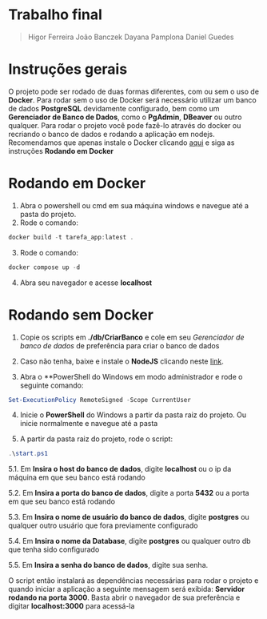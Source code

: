 # Trabalho final

> Higor Ferreira
    João Banczek
    Dayana Pamplona
    Daniel Guedes

# Instruções gerais

O projeto pode ser rodado de duas formas diferentes, com ou sem o uso de **Docker**.
Para rodar sem o uso de Docker será necessário utilizar um banco de dados **PostgreSQL**
devidamente configurado, bem como um **Gerenciador de Banco de Dados**, como
o **PgAdmin**, **DBeaver** ou outro qualquer.
Para rodar o projeto você pode fazê-lo através do docker ou recriando o banco
de dados e rodando a aplicação em nodejs. Recomendamos que apenas instale o Docker
clicando [aqui](https://www.docker.com/) e siga as instruções **Rodando em Docker**


# Rodando em Docker

1. Abra o powershell ou cmd em sua máquina windows e navegue até a pasta do projeto.
2. Rode o comando:
```powershell
docker build -t tarefa_app:latest .
```
3. Rode o comando:
```powershell
docker compose up -d
```
4. Abra seu navegador e acesse **localhost**

# Rodando sem Docker

1. Copie os scripts em **./db/CriarBanco** e cole em seu *Gerenciador de banco de dados*
de preferência para criar o banco de dados

2. Caso não tenha, baixe e instale o **NodeJS** clicando neste [link](https://nodejs.org/en).

3. Abra o **PowerShell do Windows em modo administrador e rode o seguinte comando:
```powershell
Set-ExecutionPolicy RemoteSigned -Scope CurrentUser
```

4. Inicie o **PowerShell** do Windows a partir da pasta raiz do projeto. Ou inicie normalmente
e navegue até a pasta

5. A partir da pasta raiz do projeto, rode o script:
```powershell
.\start.ps1
```

5.1. Em **Insira o host do banco de dados**, digite **localhost** ou o ip da máquina em que seu banco
está rodando

5.2. Em **Insira a porta do banco de dados**, digite a porta **5432** ou a porta em que seu banco está rodando

5.3. Em **Insira o nome de usuário do banco de dados**, digite **postgres** ou qualquer outro usuário que fora previamente
configurado

5.4. Em **Insira o nome da Database**, digite **postgres** ou qualquer outro db que tenha sido configurado

5.5. Em **Insira a senha do banco de dados**, digite sua senha.

O script então instalará as dependências necessárias para rodar o projeto e quando iniciar a aplicação
a seguinte mensagem será exibida: **Servidor rodando na porta 3000**. Basta abrir o navegador de sua
preferência e digitar **localhost:3000** para acessá-la

